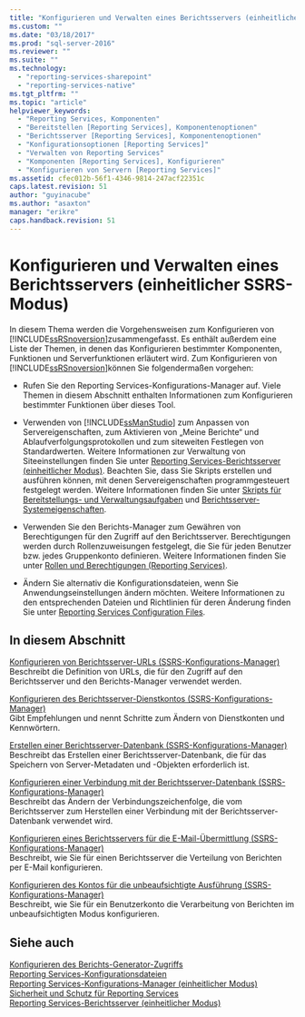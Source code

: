```yaml
---
title: "Konfigurieren und Verwalten eines Berichtsservers (einheitlicher SSRS-Modus) | Microsoft Docs"
ms.custom: ""
ms.date: "03/18/2017"
ms.prod: "sql-server-2016"
ms.reviewer: ""
ms.suite: ""
ms.technology: 
  - "reporting-services-sharepoint"
  - "reporting-services-native"
ms.tgt_pltfrm: ""
ms.topic: "article"
helpviewer_keywords: 
  - "Reporting Services, Komponenten"
  - "Bereitstellen [Reporting Services], Komponentenoptionen"
  - "Berichtsserver [Reporting Services], Komponentenoptionen"
  - "Konfigurationsoptionen [Reporting Services]"
  - "Verwalten von Reporting Services"
  - "Komponenten [Reporting Services], Konfigurieren"
  - "Konfigurieren von Servern [Reporting Services]"
ms.assetid: cfec012b-56f1-4346-9814-247acf22351c
caps.latest.revision: 51
author: "guyinacube"
ms.author: "asaxton"
manager: "erikre"
caps.handback.revision: 51
---
```

# Konfigurieren und Verwalten eines Berichtsservers (einheitlicher SSRS-Modus)
  In diesem Thema werden die Vorgehensweisen zum Konfigurieren von [!INCLUDE[ssRSnoversion](../../includes/ssrsnoversion-md.md)]zusammengefasst. Es enthält außerdem eine Liste der Themen, in denen das Konfigurieren bestimmter Komponenten, Funktionen und Serverfunktionen erläutert wird. Zum Konfigurieren von [!INCLUDE[ssRSnoversion](../../includes/ssrsnoversion-md.md)]können Sie folgendermaßen vorgehen:  
  
-   Rufen Sie den Reporting Services-Konfigurations-Manager auf. Viele Themen in diesem Abschnitt enthalten Informationen zum Konfigurieren bestimmter Funktionen über dieses Tool.  
  
-   Verwenden von [!INCLUDE[ssManStudio](../../includes/ssmanstudio-md.md)] zum Anpassen von Servereigenschaften, zum Aktivieren von „Meine Berichte“ und Ablaufverfolgungsprotokollen und zum siteweiten Festlegen von Standardwerten. Weitere Informationen zur Verwaltung von Siteeinstellungen finden Sie unter [Reporting Services-Berichtsserver &#40;einheitlicher Modus&#41;](../../reporting-services/report-server/reporting-services-report-server-native-mode.md). Beachten Sie, dass Sie Skripts erstellen und ausführen können, mit denen Servereigenschaften programmgesteuert festgelegt werden. Weitere Informationen finden Sie unter [Skripts für Bereitstellungs- und Verwaltungsaufgaben](../../reporting-services/tools/script-deployment-and-administrative-tasks.md) und [Berichtsserver-Systemeigenschaften](../Topic/Report%20Server%20System%20Properties.md).  
  
-   Verwenden Sie den Berichts-Manager zum Gewähren von Berechtigungen für den Zugriff auf den Berichtsserver. Berechtigungen werden durch Rollenzuweisungen festgelegt, die Sie für jeden Benutzer bzw. jedes Gruppenkonto definieren. Weitere Informationen finden Sie unter [Rollen und Berechtigungen &#40;Reporting Services&#41;](../../reporting-services/security/roles-and-permissions-reporting-services.md).  
  
-   Ändern Sie alternativ die Konfigurationsdateien, wenn Sie Anwendungseinstellungen ändern möchten. Weitere Informationen zu den entsprechenden Dateien und Richtlinien für deren Änderung finden Sie unter [Reporting Services Configuration Files](../../reporting-services/report-server/reporting-services-configuration-files.md).  
  
## In diesem Abschnitt  
 [Konfigurieren von Berichtsserver-URLs &#40;SSRS-Konfigurations-Manager&#41;](../../reporting-services/install-windows/configure-report-server-urls-ssrs-configuration-manager.md)  
 Beschreibt die Definition von URLs, die für den Zugriff auf den Berichtsserver und den Berichts-Manager verwendet werden.  
  
 [Konfigurieren des Berichtsserver-Dienstkontos &#40;SSRS-Konfigurations-Manager&#41;](../../reporting-services/install-windows/configure-the-report-server-service-account-ssrs-configuration-manager.md)  
 Gibt Empfehlungen und nennt Schritte zum Ändern von Dienstkonten und Kennwörtern.  
  
 [Erstellen einer Berichtsserver-Datenbank &#40;SSRS-Konfigurations-Manager&#41;](../../reporting-services/install-windows/create-a-report-server-database-ssrs-configuration-manager.md)  
 Beschreibt das Erstellen einer Berichtsserver-Datenbank, die für das Speichern von Server-Metadaten und -Objekten erforderlich ist.  
  
 [Konfigurieren einer Verbindung mit der Berichtsserver-Datenbank &#40;SSRS-Konfigurations-Manager&#41;](../../reporting-services/install-windows/configure-a-report-server-database-connection-ssrs-configuration-manager.md)  
 Beschreibt das Ändern der Verbindungszeichenfolge, die vom Berichtsserver zum Herstellen einer Verbindung mit der Berichtsserver-Datenbank verwendet wird.  
  
 [Konfigurieren eines Berichtsservers für die E-Mail-Übermittlung (SSRS-Konfigurations-Manager)](http://msdn.microsoft.com/de-de/b838f970-d11a-4239-b164-8d11f4581d83)  
 Beschreibt, wie Sie für einen Berichtsserver die Verteilung von Berichten per E-Mail konfigurieren.  
  
 [Konfigurieren des Kontos für die unbeaufsichtigte Ausführung &#40;SSRS-Konfigurations-Manager&#41;](../../reporting-services/install-windows/configure-the-unattended-execution-account-ssrs-configuration-manager.md)  
 Beschreibt, wie Sie für ein Benutzerkonto die Verarbeitung von Berichten im unbeaufsichtigten Modus konfigurieren.  
  
## Siehe auch  
 [Konfigurieren des Berichts-Generator-Zugriffs](../../reporting-services/report-server/configure-report-builder-access.md)   
 [Reporting Services-Konfigurationsdateien](../../reporting-services/report-server/reporting-services-configuration-files.md)   
 [Reporting Services-Konfigurations-Manager &#40;einheitlicher Modus&#41;](../../reporting-services/install-windows/reporting-services-configuration-manager-native-mode.md)   
 [Sicherheit und Schutz für Reporting Services](../../reporting-services/security/reporting-services-security-and-protection.md)   
 [Reporting Services-Berichtsserver &#40;einheitlicher Modus&#41;](../../reporting-services/report-server/reporting-services-report-server-native-mode.md)  
  
  